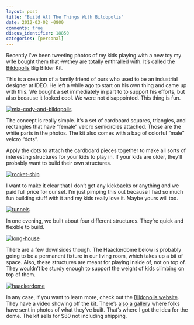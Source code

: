```yaml
---
layout: post
title: "Build All The Things With Bildopolis"
date: 2012-03-02 -0800
comments: true
disqus_identifier: 18850
categories: [personal]
---
```

Recently I’ve been tweeting photos of my kids playing with a new toy my
wife bought them that ~~I’m~~they are totally enthralled with. It’s
called the [Bildopolis](http://bildopolis.com/ "Bildopolis") Big Bilder
Kit.

This is a creation of a family friend of ours who used to be an
industrial designer at IDEO. He left a while ago to start on his own
thing and came up with this. We bought a set immediately in part to to
support his efforts, but also because it looked cool. We were not
disappointed. This thing is fun.

[![mia-cody-and-bildopolis](http://haacked.com/images/haacked_com/WindowsLiveWriter/Build-All-The-Things-With-Bildopolis_140B5/mia-cody-and-bildopolis_thumb.jpg "mia-cody-and-bildopolis")](http://haacked.com/images/haacked_com/WindowsLiveWriter/Build-All-The-Things-With-Bildopolis_140B5/mia-cody-and-bildopolis.jpg)

The concept is really simple. It’s a set of cardboard squares,
triangles, and rectangles that have “female” velcro semicircles
attached. Those are the white parts in the photos. The kit also comes
with a bag of colorful “male” velcro “dots”.

Apply the dots to attach the cardboard pieces together to make all sorts
of interesting structures for your kids to play in. If your kids are
older, they’ll probably want to build their own structures.

[![rocket-ship](http://haacked.com/images/haacked_com/WindowsLiveWriter/Build-All-The-Things-With-Bildopolis_140B5/rocket-ship_thumb.jpg "rocket-ship")](http://haacked.com/images/haacked_com/WindowsLiveWriter/Build-All-The-Things-With-Bildopolis_140B5/rocket-ship.jpg)

I want to make it clear that I don’t get any kickbacks or anything and
we paid full price for our set. I’m just pimping this out because I had
so much fun building stuff with it and my kids really love it. Maybe
yours will too.

[![tunnels](http://haacked.com/images/haacked_com/WindowsLiveWriter/Build-All-The-Things-With-Bildopolis_140B5/tunnels_thumb.jpg "tunnels")](http://haacked.com/images/haacked_com/WindowsLiveWriter/Build-All-The-Things-With-Bildopolis_140B5/tunnels_2.jpg)

In one evening, we built about four different structures. They’re quick
and flexible to build.

[![long-house](http://haacked.com/images/haacked_com/WindowsLiveWriter/Build-All-The-Things-With-Bildopolis_140B5/long-house_thumb.jpg "long-house")](http://haacked.com/images/haacked_com/WindowsLiveWriter/Build-All-The-Things-With-Bildopolis_140B5/long-house_2.jpg)

There are a few downsides though. The Haackerdome below is probably
going to be a permanent fixture in our living room, which takes up a bit
of space. Also, these structures are meant for playing inside of, not on
top of. They wouldn’t be sturdy enough to support the weight of kids
climbing on top of them.

[![haackerdome](http://haacked.com/images/haacked_com/WindowsLiveWriter/Build-All-The-Things-With-Bildopolis_140B5/haackerdome_thumb.jpg "haackerdome")](http://haacked.com/images/haacked_com/WindowsLiveWriter/Build-All-The-Things-With-Bildopolis_140B5/haackerdome_2.jpg)

In any case, if you want to learn more, check out the [Bildopolis
website](http://bildopolis.com/ "Bildopolis"). They have a video showing
off the kit. There’s [also a
gallery](http://bildopolis.com/bildopolis2011/gallery2012.php "Bildopolis Gallery")
where folks have sent in photos of what they’ve built. That’s where I
got the idea for the dome. The kit sells for \$80 not including
shipping.

